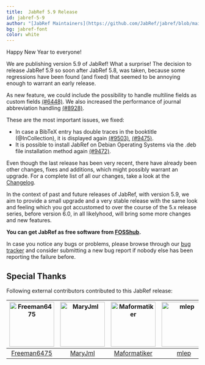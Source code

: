 ```yaml
---
title:  JabRef 5.9 Release 
id: jabref-5-9
author: "[JabRef Maintainers](https://github.com/JabRef/jabref/blob/main/MAINTAINERS)"
bg: jabref-font
color: white 
---
```


Happy New Year to everyone!

We are publishing version 5.9 of JabRef! What a surprise! The decision to release JabRef 5.9 so soon after JabRef 5.8, was taken, because some regressions have been found (and fixed) that seemed to be annoying enough to warrant an early release.

As new feature, we could include the possibility to handle multiline fields as custom fields [(#6448)](https://github.com/JabRef/jabref/issues/6448).
We also increased the performance of journal abbreviation handling [(#8928)](https://github.com/JabRef/jabref/issues/8928).

These are the most important issues, we fixed:

- In case a BibTeX entry has double traces in the booktitle (@InCollection), it is displayed again [(#9503)](https://github.com/JabRef/jabref/issues/9503), [(#9475)](https://github.com/JabRef/jabref/issues/9475).
- It is possible to install JabRef on Debian Operating Systems via the .deb file installation method again [(#9472)](https://github.com/JabRef/jabref/issues/9472).

Even though the last release has been very recent, there have already been other changes, fixes and additions, which might possibly warrant an upgrade.
For a complete list of all our changes, take a look at the [Changelog](https://github.com/JabRef/jabref/blob/main/CHANGELOG.md#changelog).

In the context of past and future releases of JabRef, with version 5.9, we aim to provide a small upgrade and a very stable release with the same look and feeling which you got accustomed to over the course of the 5.x release series, before version 6.0, in all likelyhood, will bring some more changes and new features.

**You can get JabRef as free software from [FOSShub](https://www.fosshub.com/JabRef.html).**

In case you notice any bugs or problems, please browse through our [bug tracker](https://github.com/JabRef/jabref/issues) and consider submitting a new bug report if nobody else has been reporting the failure before.

## Special Thanks

Following external contributors contributed to this JabRef release: 

[<img alt="Freeman6475" src="https://avatars.githubusercontent.com/u/96061552?v=4&s=117" width="117">](https://github.com/Freeman6475) |[<img alt="MaryJml" src="https://avatars.githubusercontent.com/u/86668599?v=4&s=117" width="117">](https://github.com/MaryJml) |[<img alt="Maformatiker" src="https://avatars.githubusercontent.com/u/26503503?v=4&s=117" width="117">](https://github.com/Maformatiker) |[<img alt="mlep" src="https://avatars.githubusercontent.com/u/6931104?v=4&s=117" width="117">](https://github.com/mlep) |
:---: |:---: |:---: |:---: |
[Freeman6475](https://github.com/Freeman6475) |[MaryJml](https://github.com/MaryJml) |[Maformatiker](https://github.com/Maformatiker) |[mlep](https://github.com/mlep) |
